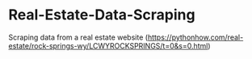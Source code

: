# Real-Estate-Data-Scraping
Scraping data from a real estate website (https://pythonhow.com/real-estate/rock-springs-wy/LCWYROCKSPRINGS/t=0&s=0.html)
